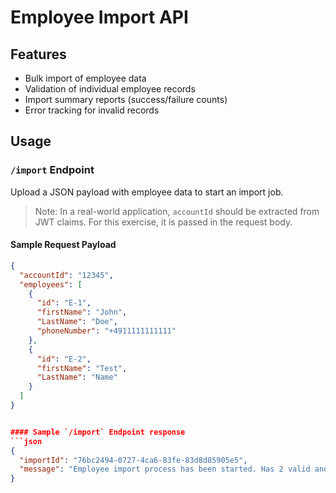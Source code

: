 # Employee Import API


## Features

- Bulk import of employee data  
- Validation of individual employee records  
- Import summary reports (success/failure counts)  
- Error tracking for invalid records  

## Usage

### `/import` Endpoint

Upload a JSON payload with employee data to start an import job.

> Note: In a real-world application, `accountId` should be extracted from JWT claims. For this exercise, it is passed in the request body.

#### Sample Request Payload

```json
{
  "accountId": "12345",
  "employees": [
    {
      "id": "E-1",
      "firstName": "John",
      "LastName": "Doe",
      "phoneNumber": "+4911111111111"
    },
    {
      "id": "E-2",
      "firstName": "Test",
      "LastName": "Name"
    }
  ]
}


#### Sample `/import` Endpoint response
```json
{
  "importId": "76bc2494-0727-4ca6-83fe-83d8d85905e5",
  "message": "Employee import process has been started. Has 2 valid and 0 invalid employees"
}

